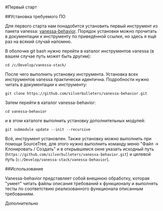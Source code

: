 #Первый старт

##Установка требуемого ПО

Для первого старта нам понадобится установить первый инструмент из пакета vanessa:
[vanessa-behavior](https://github.com/silverbulleters/vanessa-behavior).
Порядок установки можно прочитать в документации к инструменту по приведённой ссылке,
но здесь я ещё раз на всякий случай напомню.

В оболочке git bash нужно перейти в каталог инструментов vanessa (в вашем случае путь
может быть другим):

```
cd /c/Develop/vanessa-stack/
```

После чего выполнить установку инструмента. Установка всех инструментов vanessa
практически идентична. Подробности нужно читать в документации к инструменту:

```
git clone https://github.com/silverbulleters/vanessa-behavior.git
``` 

Затем перейти в каталог vanessa-behavior:

```
cd vanessa-behavior
```

и в этом каталоге выполнить установку дополнительных модулей:

```
git submodule update --init --recursive
```

Всё, инструмент установлен. Также установку можно выполнить при помощи SourceTree,
для этого нужно выполнить команду меню "Файл -> Клонировать / Создать" и в
открывшемся окне указать исходный путь
(`https://github.com/silverbulleters/vanessa-behavior.git`) и целевой
путь (`c:/Develop/vanessa-stack/vanessa-behavior`).

##Использование

Vanessa-behavior представляет собой внешнюю обработку,
которая "умеет" читать файлы описания требований к функционалу и выполнять тесты по
соответствию реализованного функционала описанным требованиям.

Дополнительно